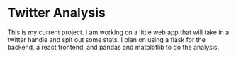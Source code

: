 # Twitter Analysis

This is my current project. I am working on a little web app that will take in a twitter handle and spit out some stats. I plan on using a flask for the backend, a react frontend, and pandas and matplotlib to do the analysis.
